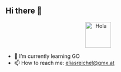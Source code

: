 ## Hi there 👋

<div align="center">
<img alt="Hola" height="70px" width="70px" align="center" src="https://c.tenor.com/fYg91qBpDdgAAAAi/bongo-cat-transparent.gif"></img><br>
</div>

- 🌱 I’m currently learning GO
- 📫 How to reach me: eliasreichel@gmx.at

